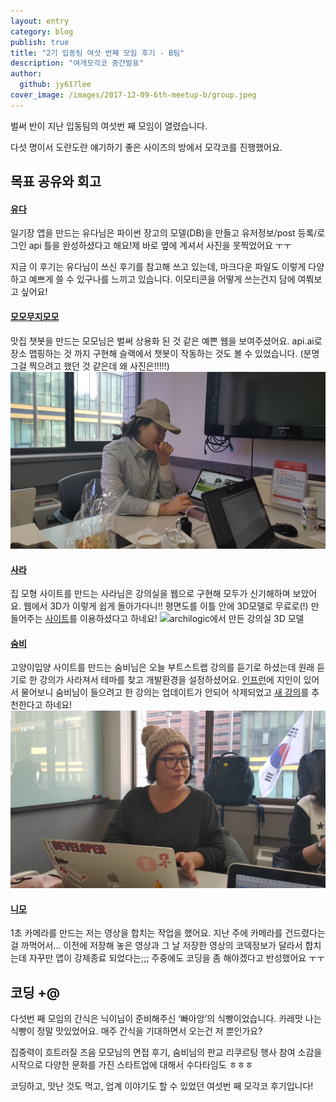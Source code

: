 ```yaml
---
layout: entry
category: blog
publish: true
title: "2기 입동팀 여섯 번째 모임 후기 - B팀"
description: "여개모각코 중간발표"
author:
  github: jy617lee
cover_image: /images/2017-12-09-6th-meetup-b/group.jpeg
---
```



벌써 반이 지난 입동팀의 여섯번 째 모임이 열렸습니다.

다섯 명이서 도란도란 얘기하기 좋은 사이즈의 방에서 모각코를 진행했어요.

## 목표 공유와 회고

#### [유다](/authors/yuda110)
일기장 앱을 만드는 유다님은 파이썬 장고의 모델(DB)을 만들고 유저정보/post 등록/로그인 api 틀을 완성하셨다고 해요!제 바로 옆에 계셔서 사진을 못찍었어요 ㅜㅜ

지금 이 후기는 유다님이 쓰신 후기를 참고해 쓰고 있는데, 마크다운 파일도 이렇게 다양하고 예쁘게 쓸 수 있구나를 느끼고 있습니다. 이모티콘을 어떻게 쓰는건지 담에 여쭤보고 싶어요!


#### [모모무지모모](/authors/JJRomi)
맛집 챗봇을 만드는 모모님은 벌써 상용화 된 것 같은 예쁜 웹을 보여주셨어요. api.ai로 장소 맵핑하는 것 까지 구현해 슬랙에서 챗봇이 작동하는 것도 볼 수 있었습니다. (분명 그걸 찍으려고 했던 것 같은데 왜 사진은!!!!!)
![모모님이 보여주신 예쁜 웹](/images/2017-12-09-6th-meetup-b/momo.jpeg)


#### [사라](/authors/HeaIn)
집 모형 사이트를 만드는 사라님은 강의실을 웹으로 구현해 모두가 신기해하며 보았어요. 웹에서 3D가 이렇게 쉽게 돌아가다니!! 평면도를 이틀 안에 3D모델로 무료로(!) 만들어주는 [사이트](https://spaces.archilogic.com/explore)를 이용하셨다고 하네요!
![archilogic에서 만든 강의실 3D 모델](/images/2017-12-09-6th-meetup-b/sarah.jpeg)


#### [숨비](/authors/bizuryu)
고양이입양 사이트를 만드는 숨비님은 오늘 부트스트랩 강의를 듣기로 하셨는데 원래 듣기로 한 강의가 사라져서 테마를 찾고 개발환경을 설정하셨어요. [인프런](https://www.inflearn.com/)에 지인이 있어서 물어보니 숨비님이 들으려고 한 강의는 업데이트가 안되어 삭제되었고 [새 강의](https://www.inflearn.com/course/%EB%B6%80%ED%8A%B8%EC%8A%A4%ED%8A%B8%EB%9E%A9%EC%9C%BC%EB%A1%9C-%EA%B0%9C%EC%9D%B8-%ED%99%88%ED%8E%98%EC%9D%B4%EC%A7%80-%EB%A7%8C%EB%93%A4%EA%B8%B0/)를 추천한다고 하네요!
![회고하시는 숨비님](/images/2017-12-09-6th-meetup-b/sumbi.jpeg)

#### [니모](/authors/jy617lee)
1초 카메라를 만드는 저는 영상을 합치는 작업을 했어요. 지난 주에 카메라를 건드렸다는걸 까먹어서… 이전에 저장해 놓은 영상과 그 날 저장한 영상의 코덱정보가 달라서 합치는데 자꾸만 앱이 강제종료 되었다는;;; 주중에도 코딩을 좀 해야겠다고 반성했어요 ㅜㅜ


## 코딩 +@
다섯번 째 모임의 간식은 닉이님이 준비해주신 ‘빠아앙’의 식빵이었습니다.
카레맛 나는 식빵이 정말 맛있었어요.
매주 간식을 기대하면서 오는건 저 뿐인가요?


집중력이 흐트러질 즈음
모모님의 면접 후기,
숨비님의 판교 리쿠르팅 행사 참여 소감을 시작으로
다양한 문화를 가진 스타트업에 대해서 수다타임도 ㅎㅎㅎ

코딩하고, 맛난 것도 먹고, 업계 이야기도 할 수 있었던
여섯번 째 모각코 후기입니다!
